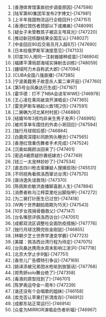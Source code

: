 
1. [香港体育馆事故初步调查原因]-[747598]
1. [陆军第80集团军发布2字博文]-[747981]
1. [上半年我国物流运行企稳回升]-[747151]
1. [香港红馆伤者颈部以下或瘫痪]-[748099]
1. [疑女子未管教孩子被店主甩耳光]-[747220]
1. [推动新冠核酸结果全国互认]-[748027]
1. [中金回应90后交易员月入超8万]-[747690]
1. [日本给俄罗斯军演提意见]-[747133]
1. [​印度30人用同一注射器接种疫苗]-[746904]
1. [福建平潭局部海域实弹射击训练]-[748059]
1. [疆域阿力木自称武大郎]-[747094]
1. [CUBA全国八强直播]-[747385]
1. [宁波美籍男子故意杀人案二审开庭]-[747760]
1. [第5号台风桑达已生成]-[747167]
1. [霍华德：打不了NBA会进军WWE]-[746978]
1. [王心凌在乘风破浪开演唱会]-[747365]
1. [雷克萨斯车祸起火致1死2伤]-[747591]
1. [二舅确为河北某村村民]-[746880]
1. [结婚16年3孩均非亲生男子发声]-[746995]
1. [被共享单车围住的外卖小哥回应]-[747594]
1. [独行月球观后感]-[746884]
1. [白鹿周深撞衫同款狗头睡衣]-[747565]
1. [香港红馆重伤舞者手术完成]-[747524]
1. [沉香如屑颜淡回来了]-[747401]
1. [密逃4被质疑抄袭纸嫁衣]-[747749]
1. [钱三一太宠林妙妙了]-[747534]
1. [直击四川枪击案嫌疑人搜捕现场]-[745531]
1. [不同视角看佩洛西窜访台湾]-[747570]
1. [唐诗逸失误救场]-[747370]
1. [陈佩斯俞敏洪直播聊喜剧人生]-[747894]
1. [消费者称乌江榨菜里吃出脚指甲]-[747272]
1. [为二舅打针医生已过世]-[747418]
1. [W两个世界翻拍周期为15天]-[747543]
1. [10岁女孩捐骨髓救父]-[747147]
1. [台名嘴怒评佩洛西访台]-[747051]
1. [成都双流区调整社会面防疫措施]-[747776]
1. [独行月球沈腾完败金刚鼠]-[746855]
1. [林朝夕芝士世界学渣变学霸]-[747723]
1. [美媒：佩洛西台湾行程为待定]-[747075]
1. [台风桑达携雨水周末影响江浙沪]-[747718]
1. [北京大学止步8强]-[747751]
1. [香奈儿广告模特引争议]-[747169]
1. [姚译添被兄弟团水枪呲到放狠话]-[747768]
1. [郑秀妍solo舞台绝了]-[747358]
1. [毒液的原型找到了]-[746701]
1. [陈梦奥运夺金一周年]-[747239]
1. [谁还没有个会唱歌的姐妹]-[746158]
1. [库克否认苹果打折清库存]-[746912]
1. [成都东站正常运行]-[746914]
1. [众星为MIRROR演唱会伤者祈福]-[746967]